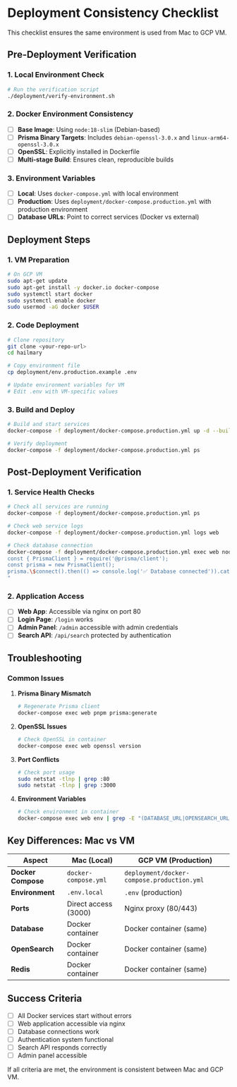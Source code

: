 # Deployment Consistency Checklist

This checklist ensures the same environment is used from Mac to GCP VM.

## Pre-Deployment Verification

### 1. Local Environment Check
```bash
# Run the verification script
./deployment/verify-environment.sh
```

### 2. Docker Environment Consistency
- [ ] **Base Image**: Using `node:18-slim` (Debian-based)
- [ ] **Prisma Binary Targets**: Includes `debian-openssl-3.0.x` and `linux-arm64-openssl-3.0.x`
- [ ] **OpenSSL**: Explicitly installed in Dockerfile
- [ ] **Multi-stage Build**: Ensures clean, reproducible builds

### 3. Environment Variables
- [ ] **Local**: Uses `docker-compose.yml` with local environment
- [ ] **Production**: Uses `deployment/docker-compose.production.yml` with production environment
- [ ] **Database URLs**: Point to correct services (Docker vs external)

## Deployment Steps

### 1. VM Preparation
```bash
# On GCP VM
sudo apt-get update
sudo apt-get install -y docker.io docker-compose
sudo systemctl start docker
sudo systemctl enable docker
sudo usermod -aG docker $USER
```

### 2. Code Deployment
```bash
# Clone repository
git clone <your-repo-url>
cd hailmary

# Copy environment file
cp deployment/env.production.example .env

# Update environment variables for VM
# Edit .env with VM-specific values
```

### 3. Build and Deploy
```bash
# Build and start services
docker-compose -f deployment/docker-compose.production.yml up -d --build

# Verify deployment
docker-compose -f deployment/docker-compose.production.yml ps
```

## Post-Deployment Verification

### 1. Service Health Checks
```bash
# Check all services are running
docker-compose -f deployment/docker-compose.production.yml ps

# Check web service logs
docker-compose -f deployment/docker-compose.production.yml logs web

# Check database connection
docker-compose -f deployment/docker-compose.production.yml exec web node -e "
const { PrismaClient } = require('@prisma/client');
const prisma = new PrismaClient();
prisma.\$connect().then(() => console.log('✅ Database connected')).catch(console.error);
"
```

### 2. Application Access
- [ ] **Web App**: Accessible via nginx on port 80
- [ ] **Login Page**: `/login` works
- [ ] **Admin Panel**: `/admin` accessible with admin credentials
- [ ] **Search API**: `/api/search` protected by authentication

## Troubleshooting

### Common Issues

1. **Prisma Binary Mismatch**
   ```bash
   # Regenerate Prisma client
   docker-compose exec web pnpm prisma:generate
   ```

2. **OpenSSL Issues**
   ```bash
   # Check OpenSSL in container
   docker-compose exec web openssl version
   ```

3. **Port Conflicts**
   ```bash
   # Check port usage
   sudo netstat -tlnp | grep :80
   sudo netstat -tlnp | grep :3000
   ```

4. **Environment Variables**
   ```bash
   # Check environment in container
   docker-compose exec web env | grep -E "(DATABASE_URL|OPENSEARCH_URL|REDIS_URL)"
   ```

## Key Differences: Mac vs VM

| Aspect | Mac (Local) | GCP VM (Production) |
|--------|-------------|---------------------|
| **Docker Compose** | `docker-compose.yml` | `deployment/docker-compose.production.yml` |
| **Environment** | `.env.local` | `.env` (production) |
| **Ports** | Direct access (3000) | Nginx proxy (80/443) |
| **Database** | Docker container | Docker container (same) |
| **OpenSearch** | Docker container | Docker container (same) |
| **Redis** | Docker container | Docker container (same) |

## Success Criteria

- [ ] All Docker services start without errors
- [ ] Web application accessible via nginx
- [ ] Database connections work
- [ ] Authentication system functional
- [ ] Search API responds correctly
- [ ] Admin panel accessible

If all criteria are met, the environment is consistent between Mac and GCP VM.
